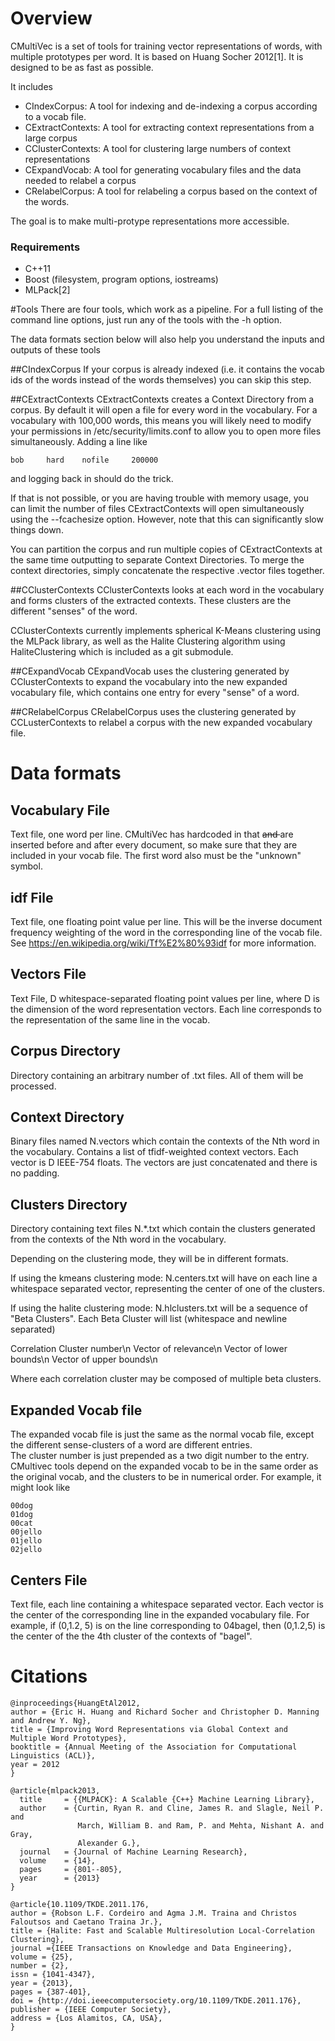 # Overview
CMultiVec is a set of tools for training vector representations of 
words, with multiple prototypes per word.  It is based on Huang Socher 
2012[1].  It is designed to be as fast as possible.

It includes

* CIndexCorpus: A tool for indexing and de-indexing a corpus according to a vocab file.
* CExtractContexts: A tool for extracting context representations from a large corpus 
* CClusterContexts: A tool for clustering large numbers of context representations
* CExpandVocab: A tool for generating vocabulary files and the data needed to relabel a corpus
* CRelabelCorpus: A tool for relabeling a corpus based on the context of the words.

The goal is to make multi-protype representations more accessible.

### Requirements
* C++11
* Boost (filesystem, program options, iostreams)
* MLPack[2]

#Tools
There are four tools, which work as a pipeline.  For a full listing of 
the command line options, just run any of the tools with the -h option.

The data formats section below will also help you understand the inputs 
and outputs of these tools

##CIndexCorpus
If your corpus is already indexed (i.e. it contains the vocab ids of the 
words instead of the words themselves) you can skip this step.


##CExtractContexts
CExtractContexts creates a Context Directory from a corpus.  By default 
it will open a file for every word in the vocabulary. For a vocabulary 
with 100,000 words, this means you will likely need to modify your 
permissions in /etc/security/limits.conf to allow you to open more files 
simultaneously. Adding a line like

    bob     hard    nofile     200000

and logging back in should do the trick.

If that is not possible, or you are having trouble with memory usage, 
you can limit the number of files CExtractContexts will open 
simultaneously using the --fcachesize option.  However, note that this 
can significantly slow things down.

You can partition the corpus and run multiple copies of CExtractContexts 
at the same time outputting to separate Context Directories.  To merge 
the context directories, simply concatenate the respective .vector files 
together.


##CClusterContexts
CClusterContexts looks at each word in the vocabulary and forms clusters 
of the extracted contexts.  These clusters are the different "senses" of 
the word.

CClusterContexts currently implements spherical K-Means clustering using 
the MLPack library, as well as the Halite Clustering algorithm using 
HaliteClustering which is included as a git submodule.

##CExpandVocab
CExpandVocab uses the clustering generated by CClusterContexts to expand 
the vocabulary into the new expanded vocabulary file, which contains one 
entry for every "sense" of a word.

##CRelabelCorpus
CRelabelCorpus uses the clustering generated by CCLusterContexts to 
relabel a corpus with the new expanded vocabulary file.

# Data formats

## Vocabulary File
Text file, one word per line.  CMultiVec has hardcoded in that <s> and 
</s> are inserted before and after every document, so make sure that 
they are included in your vocab file.  The first word also must be the
"unknown" symbol.

## idf File
Text file, one floating point value per line.  This will be the inverse 
document frequency weighting of the word in the corresponding line of 
the vocab file.  See https://en.wikipedia.org/wiki/Tf%E2%80%93idf for 
more information.

## Vectors File
Text File, D whitespace-separated floating point values per line, where 
D is the dimension of the word representation vectors.  Each line 
corresponds to the representation of the same line in the vocab.

## Corpus Directory
Directory containing an arbitrary number of .txt files.  All of them 
will be processed.

## Context Directory
Binary files named N.vectors which contain the contexts of the Nth word in 
the vocabulary. Contains a list of tfidf-weighted context vectors.  Each 
vector is D IEEE-754 floats. The vectors are just concatenated and there 
is no padding.

## Clusters Directory
Directory containing text files N.*.txt which contain the clusters 
generated from the contexts of the Nth word in the vocabulary.  

Depending on the clustering mode, they will be in different formats.

If using the kmeans clustering mode: N.centers.txt will have on each 
line a whitespace separated vector, representing the center of one of 
the clusters.

If using the halite clustering mode: N.hlclusters.txt will be a sequence 
of "Beta Clusters". Each Beta Cluster will list (whitespace and newline 
separated)

  Correlation Cluster number\n
  Vector of relevance\n
  Vector of lower bounds\n
  Vector of upper bounds\n

Where each correlation cluster may be composed of multiple beta clusters.

## Expanded Vocab file

The expanded vocab file is just the same as the normal vocab file, 
except the different sense-clusters of a word are different entries.  
The cluster number is just prepended as a two digit number to the entry.  
CMultivec tools depend on the expanded vocab to be in the same order as 
the original vocab, and the clusters to be in numerical order.  For 
example, it might look like

````
00dog
01dog
00cat
00jello
01jello
02jello
````

## Centers File
Text file, each line containing a whitespace separated vector.  Each 
vector is the center of the corresponding line in the expanded 
vocabulary file.  For example, if (0,1.2, 5) is on the line 
corresponding to 04bagel, then (0,1.2,5) is the center of the the 4th 
cluster of the contexts of "bagel".

# Citations
````
@inproceedings{HuangEtAl2012,
author = {Eric H. Huang and Richard Socher and Christopher D. Manning and Andrew Y. Ng},
title = {Improving Word Representations via Global Context and Multiple Word Prototypes},
booktitle = {Annual Meeting of the Association for Computational Linguistics (ACL)},
year = 2012
}

@article{mlpack2013,
  title     = {{MLPACK}: A Scalable {C++} Machine Learning Library},
  author    = {Curtin, Ryan R. and Cline, James R. and Slagle, Neil P. and
               March, William B. and Ram, P. and Mehta, Nishant A. and Gray,
               Alexander G.},
  journal   = {Journal of Machine Learning Research},
  volume    = {14},
  pages     = {801--805},
  year      = {2013}
}

@article{10.1109/TKDE.2011.176,
author = {Robson L.F. Cordeiro and Agma J.M. Traina and Christos Faloutsos and Caetano Traina Jr.},
title = {Halite: Fast and Scalable Multiresolution Local-Correlation Clustering},
journal ={IEEE Transactions on Knowledge and Data Engineering},
volume = {25},
number = {2},
issn = {1041-4347},
year = {2013},
pages = {387-401},
doi = {http://doi.ieeecomputersociety.org/10.1109/TKDE.2011.176},
publisher = {IEEE Computer Society},
address = {Los Alamitos, CA, USA},
}

```` 

